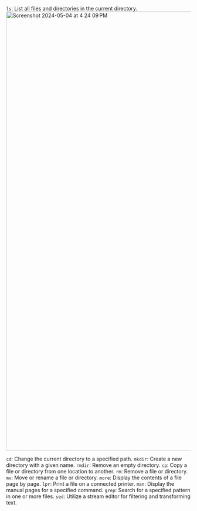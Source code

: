 `ls`: List all files and directories in the current directory.
<img width="1196" alt="Screenshot 2024-05-04 at 4 24 09 PM" src="https://github.com/Rafe-sk/18_Rafe_Shaikh_OS_lab_manual/assets/142775371/a631e093-9aec-4995-a0e3-ffc5c6c2d3c7">

`cd`: Change the current directory to a specified path.
`mkdir`: Create a new directory with a given name.
`rmdir`: Remove an empty directory.
`cp`: Copy a file or directory from one location to another.
`rm`: Remove a file or directory.
`mv`: Move or rename a file or directory.
`more`: Display the contents of a file page by page.
`lpr`: Print a file on a connected printer.
`man`: Display the manual pages for a specified command.
`grep`: Search for a specified pattern in one or more files.
`sed`: Utilize a stream editor for filtering and transforming text.
